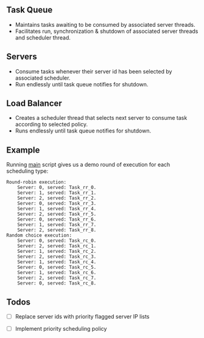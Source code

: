 ## Task Queue
- Maintains tasks awaiting to be consumed by associated server threads.
- Facilitates run, synchronization & shutdown of associated server threads and scheduler thread.


## Servers
- Consume tasks whenever their server id has been selected by associated scheduler.
- Run endlessly until task queue notifies for shutdown.


## Load Balancer
- Creates a scheduler thread that selects next server to consume task according to selected policy.
- Runs endlessly until task queue notifies for shutdown.


## Example
Running [main][main] script gives us a demo round of execution for each scheduling type:

    Round-robin execution:
        Server: 0, served: Task_rr_0.
        Server: 1, served: Task_rr_1.
        Server: 2, served: Task_rr_2.
        Server: 0, served: Task_rr_3.
        Server: 1, served: Task_rr_4.
        Server: 2, served: Task_rr_5.
        Server: 0, served: Task_rr_6.
        Server: 1, served: Task_rr_7.
        Server: 2, served: Task_rr_8.
    Random choice execution:
        Server: 0, served: Task_rc_0.
        Server: 2, served: Task_rc_1.
        Server: 1, served: Task_rc_2.
        Server: 2, served: Task_rc_3.
        Server: 1, served: Task_rc_4.
        Server: 0, served: Task_rc_5.
        Server: 1, served: Task_rc_6.
        Server: 2, served: Task_rc_7.
        Server: 0, served: Task_rc_8.


## Todos
- [ ] Replace server ids with priority flagged server IP lists
- [ ] Implement priority scheduling policy 


[main]: src%2Fmain.py
